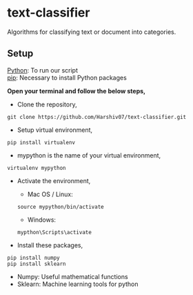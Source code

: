# text-classifier
Algorithms for classifying text or document into categories.

## Setup

[Python](https://www.python.org/): To run our script  <br/>
[pip](https://pip.pypa.io/en/stable/): Necessary to install Python packages

**Open your terminal and follow the below steps,**
* Clone the repository,
~~~~
git clone https://github.com/Harshiv07/text-classifier.git
~~~~

* Setup virtual environment, 
~~~~
pip install virtualenv
~~~~

* mypython is the name of your virtual environment,
~~~~
virtualenv mypython
~~~~

* Activate the environment,   
  * Mac OS / Linux: 
  ~~~~
  source mypython/bin/activate
  ~~~~
  * Windows:
  ~~~~
  mypthon\Scripts\activate
  ~~~~

* Install these packages,
~~~~
pip install numpy
pip install sklearn
~~~~

 * Numpy: Useful mathematical functions
 * Sklearn: Machine learning tools for python
